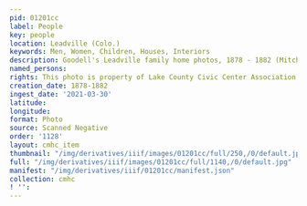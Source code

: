```yaml
---
pid: 01201cc
label: People
key: people
location: Leadville (Colo.)
keywords: Men, Women, Children, Houses, Interiors
description: Goodell's Leadville family home photos, 1878 - 1882 (Mitchell collection)
named_persons: 
rights: This photo is property of Lake County Civic Center Association.
creation_date: 1878-1882
ingest_date: '2021-03-30'
latitude: 
longitude: 
format: Photo
source: Scanned Negative
order: '1128'
layout: cmhc_item
thumbnail: "/img/derivatives/iiif/images/01201cc/full/250,/0/default.jpg"
full: "/img/derivatives/iiif/images/01201cc/full/1140,/0/default.jpg"
manifest: "/img/derivatives/iiif/01201cc/manifest.json"
collection: cmhc
! '': 
---
```

